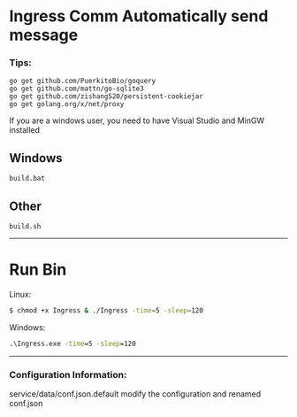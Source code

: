 # Ingress Comm Automatically send message

### Tips:

```
go get github.com/PuerkitoBio/goquery
go get github.com/mattn/go-sqlite3
go get github.com/zishang520/persistent-cookiejar
go get golang.org/x/net/proxy
```
If you are a windows user, you need to have Visual Studio and MinGW installed

## Windows
```cmd
build.bat
```
## Other
```shell
build.sh
```
---------------------------------------

# Run Bin

Linux:

```sh
$ chmod +x Ingress & ./Ingress -time=5 -sleep=120
```

Windows:

```bat
.\Ingress.exe -time=5 -sleep=120
```

---------------------------------------
### Configuration Information:

service/data/conf.json.default modify the configuration and renamed conf.json